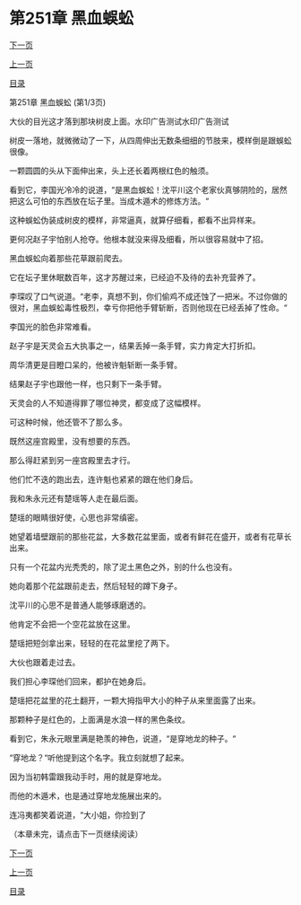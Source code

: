 <h1>第251章    黑血蜈蚣</h1>
            <div><p><a href="./751_%E7%AC%AC251%E7%AB%A0_%E9%BB%91%E8%A1%80%E8%9C%88%E8%9A%A3.md">下一页</a></p><p><a href="./749_%E7%AC%AC250%E7%AB%A0_%E6%A0%91%E7%9A%AE.md">上一页</a></p><p><a href="../">目录</a></p></div>
            <div><p>第251章    黑血蜈蚣 (第1/3页)</p><p>大伙的目光这才落到那块树皮上面。水印广告测试水印广告测试</p><p>树皮一落地，就微微动了一下，从四周伸出无数条细细的节肢来，模样倒是跟蜈蚣很像。</p><p>一颗圆圆的头从下面伸出来，头上还长着两根红色的触须。</p><p>看到它，李国光冷冷的说道，“是黑血蜈蚣！沈平川这个老家伙真够阴险的，居然把这么可怕的东西放在坛子里。当成木遁术的修炼方法。“</p><p>这种蜈蚣伪装成树皮的模样，非常逼真，就算仔细看，都看不出异样来。</p><p>更何况赵子宇怕别人抢夺。他根本就没来得及细看，所以很容易就中了招。</p><p>黑血蜈蚣向着那些花草跟前爬去。</p><p>它在坛子里休眠数百年，这才苏醒过来，已经迫不及待的去补充营养了。</p><p>李琛叹了口气说道。“老李，真想不到，你们偷鸡不成还蚀了一把米。不过你做的很对，黑血蜈蚣毒性极烈，幸亏你把他手臂斩断，否则他现在已经丢掉了性命。“</p><p>李国光的脸色非常难看。</p><p>赵子宇是天灵会五大执事之一，结果丢掉一条手臂，实力肯定大打折扣。</p><p>周华清更是目瞪口呆的，他被许魁斩断一条手臂。</p><p>结果赵子宇也跟他一样，也只剩下一条手臂。</p><p>天灵会的人不知道得罪了哪位神灵，都变成了这幅模样。</p><p>可这种时候，他还管不了那么多。</p><p>既然这座宫殿里，没有想要的东西。</p><p>那么得赶紧到另一座宫殿里去才行。</p><p>他们忙不迭的跑出去，连许魁也紧紧的跟在他们身后。</p><p>我和朱永元还有楚瑶等人走在最后面。</p><p>楚瑶的眼睛很好使，心思也非常缜密。</p><p>她望着墙壁跟前的那些花盆，大多数花盆里面，或者有鲜花在盛开，或者有花草长出来。</p><p>只有一个花盆内光秃秃的，除了泥土黑色之外，别的什么也没有。</p><p>她向着那个花盆跟前走去，然后轻轻的蹲下身子。</p><p>沈平川的心思不是普通人能够琢磨透的。</p><p>他肯定不会把一个空花盆放在这里。</p><p>楚瑶把短剑拿出来，轻轻的在花盆里挖了两下。</p><p>大伙也跟着走过去。</p><p>我们担心李琛他们回来，都护在她身后。</p><p>楚瑶把花盆里的花土翻开，一颗大拇指甲大小的种子从来里面露了出来。</p><p>那颗种子是红色的，上面满是水浪一样的黑色条纹。</p><p>看到它，朱永元眼里满是艳羡的神色，说道，“是穿地龙的种子。“</p><p>“穿地龙？“听他提到这个名字。我立刻就想了起来。</p><p>因为当初韩雷跟我动手时，用的就是穿地龙。</p><p>而他的木遁术，也是通过穿地龙施展出来的。</p><p>连冯夷都笑着说道，“大小姐，你捡到了</p><p>（本章未完，请点击下一页继续阅读）</p></div>
            <div><p><a href="./751_%E7%AC%AC251%E7%AB%A0_%E9%BB%91%E8%A1%80%E8%9C%88%E8%9A%A3.md">下一页</a></p><p><a href="./749_%E7%AC%AC250%E7%AB%A0_%E6%A0%91%E7%9A%AE.md">上一页</a></p><p><a href="../">目录</a></p></div>